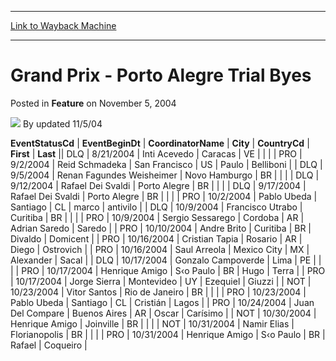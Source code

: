 
---
[Link to Wayback Machine](https://web.archive.org/web/20220814044754/https://magic.wizards.com/en/articles/archive/feature/grand-prix-porto-alegre-trial-byes-2004-11-05)

[_metadata_:author]:- "updated 11-5-04"
[_metadata_:description]:- "EventStatusCdEventBeginDtCoordinatorNameCityCountryCdFirstLastDLQ8/21/2004Inti AcevedoCaracasVEPRO9/2/2004Reid SchmadekaSan FranciscoUSPauloBelliboniDLQ9/5/2004Renan Fagundes WeisheimerNovo HamburgoBRDLQ9/12/2004Rafael Dei SvaldiPorto AlegreBRDLQ9/17/2004Rafael Dei SvaldiPorto AlegreBRPRO10/2/2004Pablo UbedaSantiagoCLmarcoantiviloDLQ10/9/2004Francisco"
[_metadata_:generator]:- "Drupal 7 (http://drupal.org)"
[_metadata_:publish_date]:- "2004-11-05"
[_metadata_:title]:- "Grand Prix - Porto Alegre Trial Byes"
[_metadata_:wayback_capture_timestamp]:- "2022-08-14 04:47:54+00:00"
[_metadata_:wayback_raw_url]:- "https://web.archive.org/web/20220814044754id_/https://magic.wizards.com/en/articles/archive/feature/grand-prix-porto-alegre-trial-byes-2004-11-05"
[_metadata_:wayback_url]:- "https://magic.wizards.com/en/articles/archive/feature/grand-prix-porto-alegre-trial-byes-2004-11-05"
---


Grand Prix - Porto Alegre Trial Byes
====================================



 Posted in **Feature**
 on November 5, 2004 






![](https://media.magic.wizards.com/styles/auth_small/public/generic-avatar-150_427.png)
By updated 11/5/04













 **EventStatusCd** | **EventBeginDt** | **CoordinatorName** | **City** | **CountryCd** | **First** | **Last** || DLQ | 8/21/2004 | Inti Acevedo | Caracas | VE |  |  |
| PRO | 9/2/2004 | Reid Schmadeka | San Francisco | US | Paulo | Belliboni |
| DLQ | 9/5/2004 | Renan Fagundes Weisheimer | Novo Hamburgo | BR |  |  |
| DLQ | 9/12/2004 | Rafael Dei Svaldi | Porto Alegre | BR |  |  |
| DLQ | 9/17/2004 | Rafael Dei Svaldi | Porto Alegre | BR |  |  |
| PRO | 10/2/2004 | Pablo Ubeda | Santiago | CL | marco | antivilo |
| DLQ | 10/9/2004 | Francisco Utrabo | Curitiba | BR |  |  |
| PRO | 10/9/2004 | Sergio Sessarego | Cordoba | AR | Adrian Saredo | Saredo |
| PRO | 10/10/2004 | Andre Brito | Curitiba | BR | Divaldo | Domicent |
| PRO | 10/16/2004 | Cristian Tapia | Rosario | AR | Diego | Ostrovich |
| PRO | 10/16/2004 | Saul Arreola | Mexico City | MX | Alexander | Sacal |
| DLQ | 10/17/2004 | Gonzalo Campoverde | Lima | PE |  |  |
| PRO | 10/17/2004 | Henrique Amigo | S‹o Paulo | BR | Hugo | Terra |
| PRO | 10/17/2004 | Jorge Sierra | Montevideo | UY | Ezequiel | Giuzzi |
| NOT | 10/23/2004 | Vitor Santos | Rio de Janeiro | BR |  |  |
| PRO | 10/23/2004 | Pablo Ubeda | Santiago | CL | Cristián | Lagos |
| PRO | 10/24/2004 | Juan Del Compare | Buenos Aires | AR | Oscar | Carísimo |
| NOT | 10/30/2004 | Henrique Amigo | Joinville | BR |  |  |
| NOT | 10/31/2004 | Namir Elias | Florianopolis | BR |  |  |
| PRO | 10/31/2004 | Henrique Amigo | S‹o Paulo | BR | Rafael | Coqueiro |







